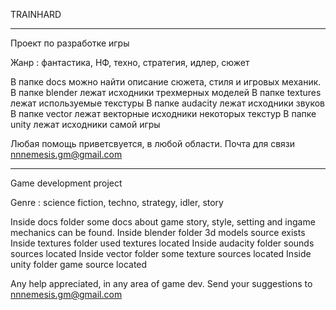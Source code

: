TRAINHARD

----------------------------------------------------

Проект по разработке игры

Жанр : фантастика, НФ, техно, стратегия, идлер, сюжет

В папке docs можно найти описание сюжета, стиля и игровых механик.
В папке blender лежат исходники трехмерных моделей
В папке textures лежат используемые текстуры
В папке audacity лежат исходники звуков
В папке vector лежат векторные исходники некоторых текстур
В папке unity лежат исходники самой игры

Любая помощь приветсвуется, в любой области.
Почта для связи nnnemesis.gm@gmail.com

----------------------------------------------------
Game development project

Genre : science fiction, techno, strategy, idler, story

Inside docs folder some docs about game story, style, setting and ingame mechanics can be found.
Inside blender folder 3d models source exists
Inside textures folder used textures located
Inside audacity folder sounds sources located
Inside vector folder some texture sources located
Inside unity folder game source located

Any help appreciated, in any area of game dev.
Send your suggestions to nnnemesis.gm@gmail.com